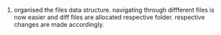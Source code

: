 1. organised the files data structure. 
navigating through diffferent files is now easier and diff files are allocated respective folder.
respective changes are made accordingly.